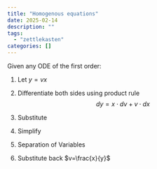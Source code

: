 ```yaml
---
title: "Homogenous equations"
date: 2025-02-14
description: ""
tags: 
  - "zettlekasten"
categories: []
---
```


Given any ODE of the first order:

1. Let $y=vx$

2. Differentiate both sides using product rule $$dy=x \cdot dv + v \cdot dx$$

3. Substitute
4. Simplify
5. Separation of Variables
6. Substitute back $v=\frac{x}{y}$
